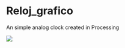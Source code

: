 # Reloj_grafico
An simple analog clock created in Processing

<img src="https://imgur.com/a/1a4ERGk"/>
